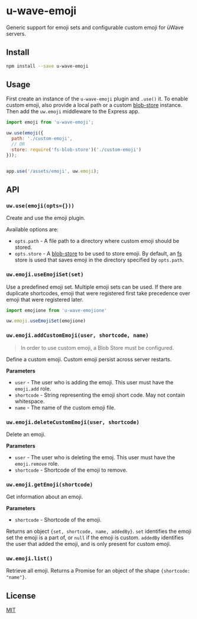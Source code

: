 # u-wave-emoji

Generic support for emoji sets and configurable custom emoji for üWave servers.

## Install

```bash
npm install --save u-wave-emoji
```

## Usage

First create an instance of the `u-wave-emoji` plugin and `.use()` it.
To enable custom emoji, also provide a local path or a custom [blob-store](https://github.com/maxogden/abstract-blob-store) instance.
Then add the `uw.emoji` middleware to the Express app.

```js
import emoji from 'u-wave-emoji';

uw.use(emoji({
  path: './custom-emoji',
  // OR
  store: require('fs-blob-store')('./custom-emoji')
}));


app.use('/assets/emoji', uw.emoji);
```

## API

### `uw.use(emoji(opts={}))`

Create and use the emoji plugin.

Available options are:

 - `opts.path` - A file path to a directory where custom emoji should be stored.
 - `opts.store` - A [blob-store](https://github.com/maxogden/abstract-blob-store) to be used to store emoji.
   By default, an [fs](https://github.com/mafintosh/fs-blob-store) store is used that saves emoji in the directory specified by `opts.path`.

### `uw.emoji.useEmojiSet(set)`

Use a predefined emoji set.
Multiple emoji sets can be used.
If there are duplicate shortcodes, emoji that were registered first take precedence over emoji that were registered later.

```js
import emojione from 'u-wave-emojione'

uw.emoji.useEmojiSet(emojione)
```

### `uw.emoji.addCustomEmoji(user, shortcode, name)`

> In order to use custom emoji, a Blob Store must be configured.

Define a custom emoji.
Custom emoji persist across server restarts.

**Parameters**

 - `user` - The user who is adding the emoji.
   This user must have the `emoji.add` role.
 - `shortcode` - String representing the emoji short code.
   May not contain whitespace.
 - `name` - The name of the custom emoji file.

### `uw.emoji.deleteCustomEmoji(user, shortcode)`

Delete an emoji.

**Parameters**

 - `user` - The user who is deleting the emoj.
   This user must have the `emoji.remove` role.
 - `shortcode` - Shortcode of the emoji to remove.

### `uw.emoji.getEmoji(shortcode)`

Get information about an emoji.

**Parameters**

 - `shortcode` - Shortcode of the emoji.

Returns an object `{set, shortcode, name, addedBy}`.
`set` identifies the emoji set the emoji is a part of, or `null` if the emoji is custom.
`addedBy` identifies the user that added the emoji, and is only present for custom emoji.

### `uw.emoji.list()`

Retrieve all emoji.
Returns a Promise for an object of the shape `{shortcode: "name"}`.

## License

[MIT](./LICENSE)
